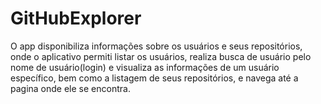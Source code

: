 # GitHubExplorer
O app disponibiliza informações sobre os usuários e seus repositórios, onde o aplicativo permiti listar os usuários, realiza busca de usuário pelo nome de usuário(login) e visualiza as informações de um usuário específico, bem como a listagem de seus repositórios, e navega até a pagina onde ele se encontra.

